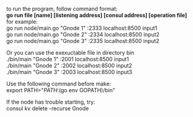 to run the program, follow command format:   
**go run file [name] [listening address] [consul address] [operation file]**  
for example:  
go run node/main.go "Gnode 1" :2333 localhost:8500 input1  
go run node/main.go "Gnode 2" :2334 localhost:8500 input2  
go run node/main.go "Gnode 3" :2335 localhost:8500 input2  
  
Or you can use the exexuctable file in directory bin  
./bin/main "Gnode 1" :2001 localhost:8500 input1  
./bin/main "Gnode 2" :2002 localhost:8500 input2  
./bin/main "Gnode 3" :2003 localhost:8500 input3  
  
Use the following command before make:  
export PATH="$PATH:$(go env GOPATH)/bin"  
  
If the node has trouble starting, try:  
consul  kv delete -recurse Gnode  
